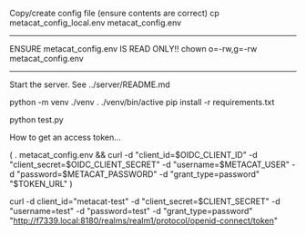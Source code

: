 Copy/create config file (ensure contents are correct)
cp metacat_config_local.env metacat_config.env

***************************************
ENSURE metacat_config.env IS READ ONLY!!
chown o=-rw,g=-rw metacat_config.env
***************************************

Start the server. See ../server/README.md

python -m venv ./venv
. ./venv/bin/active
pip install -r requirements.txt

python test.py


How to get an access token...

( . metacat_config.env && curl -d "client_id=$OIDC_CLIENT_ID" -d "client_secret=$OIDC_CLIENT_SECRET" -d "username=$METACAT_USER" -d "password=$METACAT_PASSWORD" -d "grant_type=password" "$TOKEN_URL" )

curl -d client_id="metacat-test" -d "client_secret=$CLIENT_SECRET"   -d "username=test" -d "password=test"   -d "grant_type=password"   "http://f7339.local:8180/realms/realm1/protocol/openid-connect/token"

